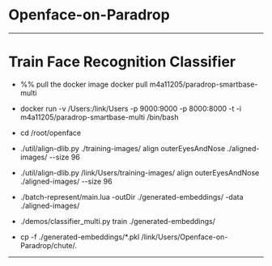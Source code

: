 # Openface-on-Paradrop

---
# Train Face Recognition Classifier
+ %% pull the docker image 
docker pull m4a11205/paradrop-smartbase-multi

+ docker run -v /Users:/link/Users -p 9000:9000 -p 8000:8000 -t -i m4a11205/paradrop-smartbase-multi /bin/bash

+ cd /root/openface

+ ./util/align-dlib.py ./training-images/ align outerEyesAndNose ./aligned-images/ --size 96

+ ./util/align-dlib.py /link/Users/training-images/ align outerEyesAndNose ./aligned-images/ --size 96

+ ./batch-represent/main.lua -outDir ./generated-embeddings/ -data ./aligned-images/

+ ./demos/classifier_multi.py train ./generated-embeddings/

+ cp -f ./generated-embeddings/*.pkl /link/Users/Openface-on-Paradrop/chute/.
---
